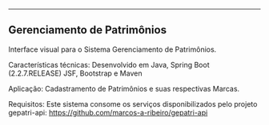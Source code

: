 -----------------------------------------------------------------------------
Gerenciamento de Patrimônios
-----------------------------------------------------------------------------
Interface visual para o Sistema Gerenciamento de Patrimônios.

Características técnicas:
Desenvolvido em Java, Spring Boot (2.2.7.RELEASE) JSF, Bootstrap e Maven

Aplicação:
Cadastramento de Patrimônios e suas respectivas Marcas.

Requisitos:
Este sistema consome os serviços disponibilizados pelo projeto gepatri-api:
https://github.com/marcos-a-ribeiro/gepatri-api
